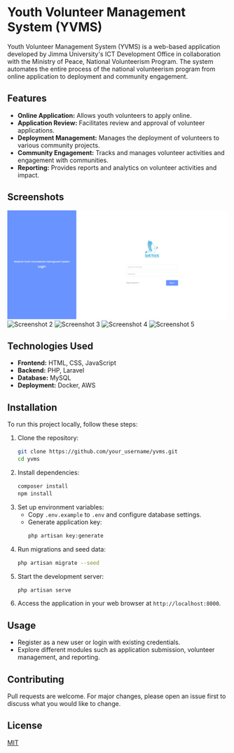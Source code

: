 # Youth Volunteer Management System (YVMS)

Youth Volunteer Management System (YVMS) is a web-based application developed by Jimma University's ICT Development Office in collaboration with the Ministry of Peace, National Volunteerism Program. The system automates the entire process of the national volunteerism program from online application to deployment and community engagement.

## Features

- **Online Application:** Allows youth volunteers to apply online.
- **Application Review:** Facilitates review and approval of volunteer applications.
- **Deployment Management:** Manages the deployment of volunteers to various community projects.
- **Community Engagement:** Tracks and manages volunteer activities and engagement with communities.
- **Reporting:** Provides reports and analytics on volunteer activities and impact.

## Screenshots

![Screenshot 1](https://github.com/findabdurhmanopencodes/yvms/blob/master/screenshot/01.png)
![Screenshot 2]([link_to_screenshot2](https://github.com/findabdurhmanopencodes/yvms/blob/master/screenshot/02.png))
![Screenshot 3]([link_to_screenshot3](https://github.com/findabdurhmanopencodes/yvms/blob/master/screenshot/03.png))
![Screenshot 4]([link_to_screenshot3](https://github.com/findabdurhmanopencodes/yvms/blob/master/screenshot/04.png))
![Screenshot 5]([link_to_screenshot3](https://github.com/findabdurhmanopencodes/yvms/blob/master/screenshot/05.png))

## Technologies Used

- **Frontend:** HTML, CSS, JavaScript
- **Backend:** PHP, Laravel
- **Database:** MySQL
- **Deployment:** Docker, AWS

## Installation

To run this project locally, follow these steps:

1. Clone the repository:
   ```bash
   git clone https://github.com/your_username/yvms.git
   cd yvms
   ```
2. Install dependencies:
   ```bash
   composer install
   npm install
   ```
3. Set up environment variables:
   - Copy `.env.example` to `.env` and configure database settings.
   - Generate application key:
     ```bash
     php artisan key:generate
     ```
4. Run migrations and seed data:
   ```bash
   php artisan migrate --seed
   ```
5. Start the development server:
   ```bash
   php artisan serve
   ```
6. Access the application in your web browser at `http://localhost:8000`.

## Usage

- Register as a new user or login with existing credentials.
- Explore different modules such as application submission, volunteer management, and reporting.

## Contributing

Pull requests are welcome. For major changes, please open an issue first to discuss what you would like to change.

## License

[MIT](https://choosealicense.com/licenses/mit/)
